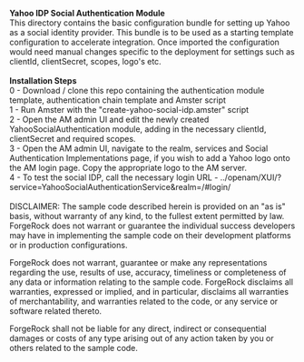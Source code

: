 <b>Yahoo IDP Social Authentication Module</b>
<br/>
This directory contains the basic configuration bundle for setting up Yahoo as a social identity provider.
This bundle is to be used as a starting template configuration to accelerate integration.  Once imported the configuration would need manual changes specific to the deployment for settings such as clientId, clientSecret, scopes, logo's etc.
<br/>
<br/>
<b>Installation Steps</b>
<br/>
0 - Download / clone this repo containing the authentication module template, authentication chain template and Amster script
<br/>
1 - Run Amster with the "create-yahoo-social-idp.amster" script
<br/>
2 - Open the AM admin UI and edit the newly created YahooSocialAuthentication module, adding in the necessary clientId, clientSecret and required scopes.
<br/>
3 - Open the AM admin UI, navigate to the realm, services and Social Authentication Implementations page, if you wish to add a Yahoo logo onto the AM login page.  Copy the appropriate logo to the AM server.
<br/>
4 - To test the social IDP, call the necessary login URL - ../openam/XUI/?service=YahooSocialAuthenticationService&realm=/#login/
<br/>
<br/>
DISCLAIMER: The sample code described herein is provided on an "as is" basis, without warranty of any kind, to the fullest extent permitted by law. ForgeRock does not warrant or guarantee the individual success developers may have in implementing the sample code on their development platforms or in production configurations.

ForgeRock does not warrant, guarantee or make any representations regarding the use, results of use, accuracy, timeliness or completeness of any data or information relating to the sample code. ForgeRock disclaims all warranties, expressed or implied, and in particular, disclaims all warranties of merchantability, and warranties related to the code, or any service or software related thereto.

ForgeRock shall not be liable for any direct, indirect or consequential damages or costs of any type arising out of any action taken by you or others related to the sample code.

